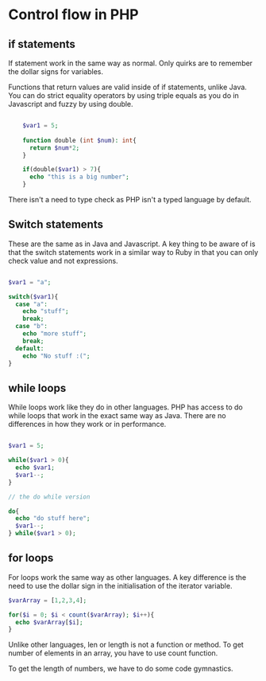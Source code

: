 # Control flow in PHP

## if statements

If statement work in the same way as normal. Only quirks are to remember the dollar signs for variables.

Functions that return values are valid inside of if statements, unlike Java. You can do strict equality operators by using triple equals as you do in Javascript and fuzzy by using double.

```php

    $var1 = 5;
    
    function double (int $num): int{
      return $num*2;
    }

    if(double($var1) > 7){
      echo "this is a big number";
    }

```

There isn't a need to type check as PHP isn't a typed language by default.

## Switch statements

These are the same as in Java and Javascript. A key thing to be aware of is that the switch statements work in a similar way to Ruby in that you can only check value and not expressions.

```php

$var1 = "a";

switch($var1){
  case "a":
    echo "stuff";
    break;
  case "b":
    echo "more stuff";
    break;
  default:
    echo "No stuff :(";
}

```

## while loops

While loops work like they do in other languages. PHP has access to do while loops that work in the exact same way as Java. There are no differences in how they work or in performance.

```php

$var1 = 5;

while($var1 > 0){
  echo $var1;
  $var1--;
}

// the do while version

do{
  echo "do stuff here";
  $var1--;
} while($var1 > 0);

```

## for loops

For loops work the same way as other languages. A key difference is the need to use the dollar sign in the initialisation of the iterator variable.

```php 
$varArray = [1,2,3,4];

for($i = 0; $i < count($varArray); $i++){
  echo $varArray[$i];
}

```

Unlike other languages, len or length is not a function or method. To get number of elements in an array, you have to use count function. 

To get the length of numbers, we have to do some code gymnastics.